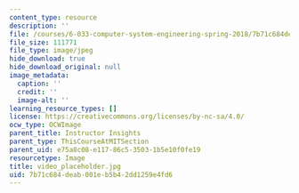 ```yaml
---
content_type: resource
description: ''
file: /courses/6-033-computer-system-engineering-spring-2018/7b71c684deab001eb5b42dd1259e4fd6_video_placeholder.jpg
file_size: 111771
file_type: image/jpeg
hide_download: true
hide_download_original: null
image_metadata:
  caption: ''
  credit: ''
  image-alt: ''
learning_resource_types: []
license: https://creativecommons.org/licenses/by-nc-sa/4.0/
ocw_type: OCWImage
parent_title: Instructor Insights
parent_type: ThisCourseAtMITSection
parent_uid: e75a8c08-e117-86c5-3503-1b5e10f0fe19
resourcetype: Image
title: video_placeholder.jpg
uid: 7b71c684-deab-001e-b5b4-2dd1259e4fd6
---
```

